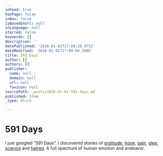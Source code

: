 ```yaml
---
inFeed: true
hasPage: false
inNav: false
isBasedOnUrl: null
inLanguage: null
starred: false
keywords: []
description: ''
datePublished: '2016-01-01T17:09:20.975Z'
dateModified: '2016-01-01T17:09:04.380Z'
title: 591 Days
author: []
authors: []
publisher:
  name: null
  domain: null
  url: null
  favicon: null
sourcePath: _posts/2016-01-01-591-days.md
published: true
_type: Blurb

---
```

# 591 Days

I just googled "591 Days". I discovered stories of [gratitude][0], [hope][1], [pain][2], [glee][3], [science][4] and [hatred][5]. A full spectrum of human emotion and endeavor. 

### 

[0]: http://www.washingtonexaminer.com/examining-my-best-591-days-in-journalism/article/23075
[1]: https://twitter.com/bukkyshonibare/status/669834021870952448
[2]: http://gunsurvivor.antoni.us/post/111279676968/591-days-since-the-shooting-im-getting-used-to
[3]: https://www.facebook.com/permalink.php?story_fbid=272119622876191&id=106348032786685
[4]: https://einstein.stanford.edu/highlights/hl_120205.html
[5]: http://backwardsbush.blogspot.com/2007/06/591-days-15-hours-9-minutes-37-seconds.html